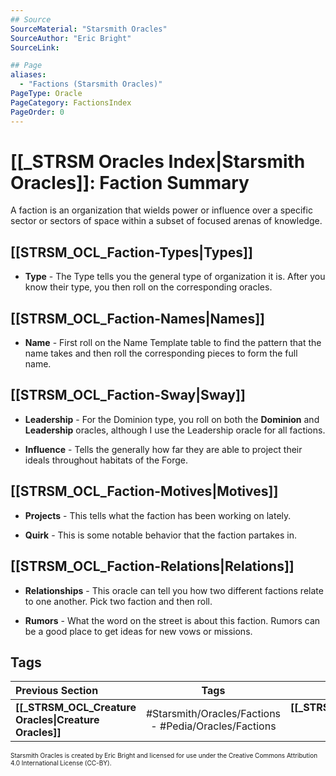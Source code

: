 ```yaml
---
## Source
SourceMaterial: "Starsmith Oracles"
SourceAuthor: "Eric Bright"
SourceLink: 

## Page
aliases:
  - "Factions (Starsmith Oracles)"
PageType: Oracle
PageCategory: FactionsIndex
PageOrder: 0
---
```

# [[_STRSM Oracles Index|Starsmith Oracles]]: Faction Summary
A faction is an organization that wields power or influence over a specific sector or sectors of space within a subset of focused arenas of knowledge.

## [[STRSM_OCL_Faction-Types|Types]]
- **Type** - The Type tells you the general type of organization it is. After you know their type, you then roll on the corresponding oracles.

## [[STRSM_OCL_Faction-Names|Names]]
- **Name** - First roll on the Name Template table to find the pattern that the name takes and then roll the corresponding pieces to form the full name.

## [[STRSM_OCL_Faction-Sway|Sway]]
- **Leadership** - For the Dominion type, you roll on both the **Dominion** and **Leadership** oracles, although I use the Leadership oracle for all factions.

- **Influence** - Tells the generally how far they are able to project their ideals throughout habitats of the Forge.

## [[STRSM_OCL_Faction-Motives|Motives]]
- **Projects** - This tells what the faction has been working on lately.

- **Quirk** - This is some notable behavior that the faction partakes in.

## [[STRSM_OCL_Faction-Relations|Relations]]
- **Relationships** - This oracle can tell you how two different factions relate to one another. Pick two faction and then roll.

- **Rumors** - What the word on the street is about this faction. Rumors can be a good place to get ideas for new vows or missions.

## Tags
| Previous Section | Tags | Next Section | 
| :--- | :---: | ---: |
| **[[_STRSM_OCL_Creature Oracles\|Creature Oracles]]** | #Starsmith/Oracles/Factions - #Pedia/Oracles/Factions | **[[_STRSM_OCL_Derelict Oracles\|Derelict Oracles]]** |

<font size=-2>Starsmith Oracles is created by Eric Bright and licensed for use under the Creative Commons Attribution 4.0 International License (CC-BY).</font>
